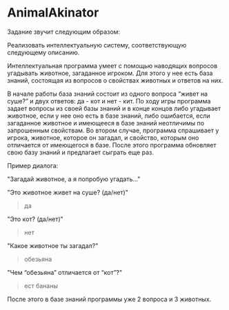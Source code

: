 # AnimalAkinator

Задание звучит следующим образом:

Реализовать интеллектуальную систему, соответствующую следующему описанию.

Интеллектуальная программа умеет с помощью наводящих вопросов угадывать животное, загаданное игроком.
Для этого у нее есть база знаний, состоящая из вопросов о свойствах животных и ответов на них.

В начале работы база знаний состоит из одного вопроса “живет на суше?” и двух ответов: да - кот и нет - кит.
По ходу игры программа задает вопросы из своей базы знаний и в конце концов либо угадывает животное, если у нее оно есть в базе знаний, либо ошибается, если загаданное животное и имеющееся в базе знаний неотличимы по запрошенным свойствам. Во втором случае, программа спрашивает у игрока, животное, которое он загадал, и свойство, которым оно отличается от имеющегося в базе. После этого программа обновляет свою базу знаний и предлагает сыграть еще раз.

Пример диалога:

"Загадай животное, а я попробую угадать..."

"Это животное живет на суше? (да/нет)"

> да
>
"Это кот? (да/нет)"
> нет
> 
"Какое животное ты загадал?"

> обезьяна
> 
"Чем “обезьяна” отличается от “кот”?"

> ест бананы
>

После этого в базе знаний программы уже 2 вопроса и 3 животных.